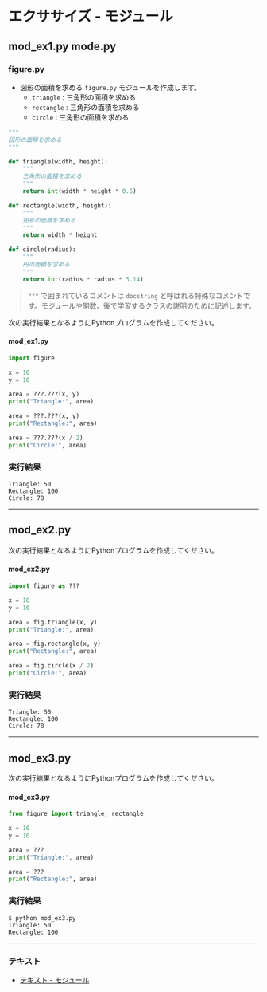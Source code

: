 # エクササイズ - モジュール

##  mod_ex1.py mode.py

### figure.py

* 図形の面積を求める `figure.py` モジュールを作成します。
  + `triangle` : 三角形の面積を求める
  + `rectangle` : 三角形の面積を求める
  + `circle` : 三角形の面積を求める

``` python
"""
図形の面積を求める
"""

def triangle(width, height):
    """
    三角形の面積を求める
    """
    return int(width * height * 0.5)

def rectangle(width, height):
    """
    矩形の面積を求める
    """
    return width * height

def circle(radius):
    """
    円の面積を求める
    """
    return int(radius * radius * 3.14)
```

> `"""` で囲まれているコメントは `docstring` と呼ばれる特殊なコメントです。モジュールや関数、後で学習するクラスの説明のために記述します。

次の実行結果となるようにPythonプログラムを作成してください。

#### mod_ex1.py

``` python
import figure

x = 10
y = 10

area = ???.???(x, y)
print("Triangle:", area)

area = ???.???(x, y)
print("Rectangle:", area)

area = ???.???(x / 2)
print("Circle:", area)
```

### 実行結果

``` 
Triangle: 50
Rectangle: 100
Circle: 78
```

---

## mod_ex2.py

次の実行結果となるようにPythonプログラムを作成してください。

#### mod_ex2.py

``` python
import figure as ???

x = 10
y = 10

area = fig.triangle(x, y)
print("Triangle:", area)

area = fig.rectangle(x, y)
print("Rectangle:", area)

area = fig.circle(x / 2)
print("Circle:", area)
```

### 実行結果

``` 
Triangle: 50
Rectangle: 100
Circle: 78
```

---

## mod_ex3.py

次の実行結果となるようにPythonプログラムを作成してください。

#### mod_ex3.py

``` python
from figure import triangle, rectangle

x = 10
y = 10

area = ???
print("Triangle:", area)

area = ???
print("Rectangle:", area)
```

### 実行結果

``` 
$ python mod_ex3.py
Triangle: 50
Rectangle: 100
```

---

### テキスト

* [テキスト - モジュール](../text/13_basic_ex.md)
